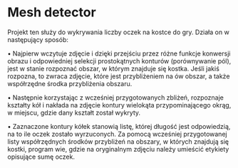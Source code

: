 # Mesh detector
Projekt ten służy do wykrywania liczby oczek na kostce do gry. 
Działa on w następujący sposób:
  
  • Najpierw wczytuje zdjęcie i dzięki przejściu przez różne funkcje konwersji obrazu i odpowiedniej selekcji prostokątnych konturów (porównywanie pól), jest w stanie rozpoznać obszar, w którym znajduje się kostka. Jeśli jakiś rozpozna, to zwraca zdjęcie, które jest przybliżeniem na ów obszar, a także współrzędne środka przybliżenia obszaru.
        
  • Następnie korzystając z wcześniej przygotowanych zbliżeń, rozpoznaje kształty kół i nakłada na zdjęcie kontury wielokąta przypominającego okrąg, w miejscu, gdzie dany kształt został wykryty.
        
  • Zaznaczone kontury kółek stanowią listę, której długość jest odpowiedzią, na to ile oczek zostało wyrzuconych. Za pomocą wcześniej przygotowanej listy współrzędnych środków przybliżeń na obszary, w których znajdują się kostki, program wie, gdzie na oryginalnym zdjęciu należy umieścić etykiety opisujące sumę oczek.
